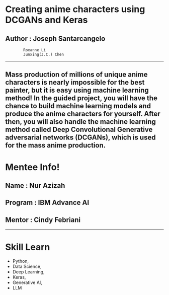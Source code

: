 # Creating anime characters using DCGANs and Keras
## Author : Joseph Santarcangelo
            Roxanne Li
            Junxing(J.C.) Chen
--------------------------------

Mass production of millions of unique anime characters is nearly impossible for the best painter, but it is easy using machine learning method! In the guided project, you will have the chance to build machine learning models and produce the anime characters for yourself. After then, you will also handle the machine learning method called Deep Convolutional Generative adversarial networks (DCGANs), which is used for the mass anime production.
-------------------------------
# Mentee Info!
## Name : Nur Azizah
## Program : IBM Advance AI
## Mentor : Cindy Febriani

-------------------------------
# Skill Learn 
- Python, 
- Data Science, 
- Deep Learning,
- Keras, 
- Generative AI, 
- LLM
